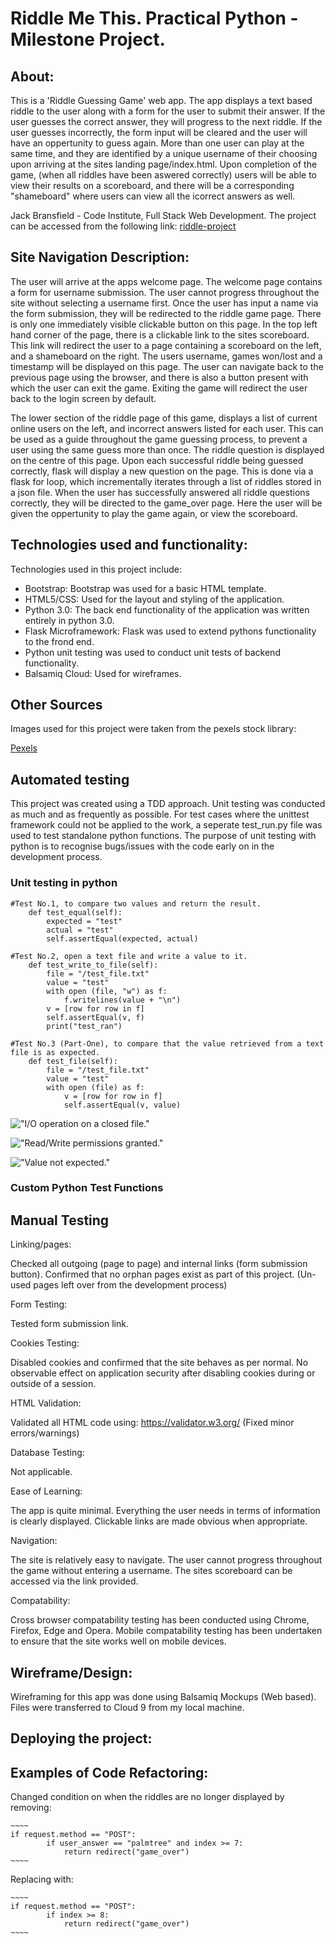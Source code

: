 # Riddle Me This. Practical Python - Milestone Project.


## About: 
This is a 'Riddle Guessing Game' web app. 
The app displays a text based riddle to the user along with a form for the user to submit their answer.
If the user guesses the correct answer, they will progress to the next riddle. 
If the user guesses incorrectly, the form input will be cleared and the user will have an oppertunity to guess again.
More than one user can play at the same time, and they are identified by a unique username of their choosing upon arriving at the sites landing page/index.html. 
Upon completion of the game, (when all riddles have been aswered correctly) users will be able to view their results on a scoreboard, and there will be a corresponding "shameboard" where users can view all the icorrect answers as well.


Jack Bransfield - Code Institute, Full Stack Web Development. 
The project can be accessed from the following link: [riddle-project](https://riddle-project.herokuapp.com/)


## Site Navigation Description:
The user will arrive at the apps welcome page.
The welcome page contains a form for username submission. 
The user cannot progress throughout the site without selecting a username first. 
Once the user has input a name via the form submission, they will be redirected to the riddle game page. 
There is only one immediately visible clickable button on this page.
In the top left hand corner of the page, there is a clickable link to the sites scoreboard.
This link will redirect the user to a page containing a scoreboard on the left, and a shameboard on the right. 
The users username, games won/lost and a timestamp will be displayed on this page. 
The user can navigate back to the previous page using the browser, and there is also a button present with which the user can exit the game.
Exiting the game will redirect the user back to the login screen by default. 

The lower section of the riddle page of this game, displays a list of current online users on the left, and incorrect answers listed for each user.
This can be used as a guide throughout the game guessing process, to prevent a user using the same guess more than once. 
The riddle question is displayed on the centre of this page. 
Upon each successful riddle being guessed correctly, flask will display a new question on the page. 
This is done via a flask for loop, which incrementally iterates through a list of riddles stored in a json file. 
When the user has successfully answered all riddle questions correctly, they will be directed to the game_over page. 
Here the user will be given the oppertunity to play the game again, or view the scoreboard. 


## Technologies used and functionality:
Technologies used in this project include:
    
* Bootstrap: Bootstrap was used for a basic HTML template.
* HTML5/CSS: Used for the layout and styling of the application. 
* Python 3.0: The back end functionality of the application was written entirely in python 3.0.
* Flask Microframework: Flask was used to extend pythons functionality to the frond end. 
* Python unit testing was used to conduct unit tests of backend functionality. 
* Balsamiq Cloud: Used for wireframes.


## Other Sources
Images used for this project were taken from the pexels stock library:

[Pexels](https://www.pexels.com/)


## Automated testing
This project was created using a TDD approach.
Unit testing was conducted as much and as frequently as possible. 
For test cases where the unittest  framework could not be applied to the work, a seperate test_run.py file was used to test standalone python functions. 
The purpose of unit testing with python is to recognise bugs/issues with the code early on in the development process. 

### Unit testing in python

```
#Test No.1, to compare two values and return the result. 
    def test_equal(self):
        expected = "test"
        actual = "test"
        self.assertEqual(expected, actual)
```
```
#Test No.2, open a text file and write a value to it. 
    def test_write_to_file(self):
        file = "/test_file.txt"
        value = "test"
        with open (file, "w") as f:
            f.writelines(value + "\n")
        v = [row for row in f]
        self.assertEqual(v, f)
        print("test_ran")
```
```
#Test No.3 (Part-One), to compare that the value retrieved from a text file is as expected. 
    def test_file(self):
        file = "/test_file.txt"
        value = "test"
        with open (file) as f:
            v = [row for row in f]
            self.assertEqual(v, value)
```

!["I/O operation on a closed file."](https://s3-ap-southeast-2.amazonaws.com/practical-python-milestone-project/input_output_operation_on_closed_file.PNG)

!["Read/Write permissions granted."](https://s3-ap-southeast-2.amazonaws.com/practical-python-milestone-project/read_write_permissions_granted_text_file.PNG)

!["Value not expected."](https://s3-ap-southeast-2.amazonaws.com/practical-python-milestone-project/value_not_expected.PNG)


### Custom Python Test Functions
 
 
## Manual Testing


Linking/pages:

Checked all outgoing (page to page) and internal links (form submission button).
Confirmed that no orphan pages exist as part of this project. (Un-used pages left over from the development process)

Form Testing:

Tested form submission link.

Cookies Testing:

Disabled cookies and confirmed that the site behaves as per normal.
No observable effect on application security after disabling cookies during or outside of a session.

HTML Validation:

Validated all HTML code using: https://validator.w3.org/ (Fixed minor errors/warnings)

Database Testing:

Not applicable.

Ease of Learning:

The app is quite minimal. Everything the user needs in terms of information is clearly displayed. Clickable links are made obvious when appropriate.

Navigation:

The site is relatively easy to navigate. 
The user cannot progress throughout the game without entering a username. 
The sites scoreboard can be accessed via the link provided. 

Compatability:

Cross browser compatability testing has been conducted using Chrome, Firefox, Edge and Opera.
Mobile compatability testing has been undertaken to ensure that the site works well on mobile devices. 


## Wireframe/Design:
Wireframing for this app was done using Balsamiq Mockups (Web based).
Files were transferred to Cloud 9 from my local machine.


## Deploying the project:


## Examples of Code Refactoring:

Changed condition on when the riddles are no longer displayed by removing:
    
    ~~~~
    if request.method == "POST":
			if user_answer == "palmtree" and index >= 7:
				return redirect("game_over")
    ~~~~
    
Replacing with:
   
    ~~~~
    if request.method == "POST":
			if index >= 8:
				return redirect("game_over")
	~~~~
	